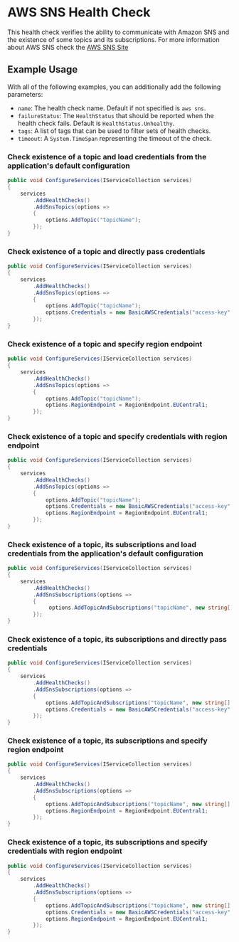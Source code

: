 # AWS SNS Health Check

This health check verifies the ability to communicate with Amazon SNS and the existence of some topics and its subscriptions. For more information about AWS SNS check the [AWS SNS Site](https://aws.amazon.com/sns/)

## Example Usage

With all of the following examples, you can additionally add the following parameters:

- `name`: The health check name. Default if not specified is `aws sns`.
- `failureStatus`: The `HealthStatus` that should be reported when the health check fails. Default is `HealthStatus.Unhealthy`.
- `tags`: A list of tags that can be used to filter sets of health checks.
- `timeout`: A `System.TimeSpan` representing the timeout of the check.

### Check existence of a topic and load credentials from the application's default configuration

```csharp
public void ConfigureServices(IServiceCollection services)
{
    services
        .AddHealthChecks()
        .AddSnsTopics(options =>
        {
            options.AddTopic("topicName");
        });
}
```

### Check existence of a topic and directly pass credentials

```csharp
public void ConfigureServices(IServiceCollection services)
{
    services
        .AddHealthChecks()
        .AddSnsTopics(options =>
        {
            options.AddTopic("topicName");
            options.Credentials = new BasicAWSCredentials("access-key", "secret-key");
        });
}
```

### Check existence of a topic and specify region endpoint

```csharp
public void ConfigureServices(IServiceCollection services)
{
    services
        .AddHealthChecks()
        .AddSnsTopics(options =>
        {
            options.AddTopic("topicName");
            options.RegionEndpoint = RegionEndpoint.EUCentral1;
        });
}
```

### Check existence of a topic and specify credentials with region endpoint

```csharp
public void ConfigureServices(IServiceCollection services)
{
    services
        .AddHealthChecks()
        .AddSnsTopics(options =>
        {
            options.AddTopic("topicName");
            options.Credentials = new BasicAWSCredentials("access-key", "secret-key");
            options.RegionEndpoint = RegionEndpoint.EUCentral1;
        });
}
```

### Check existence of a topic, its subscriptions and load credentials from the application's default configuration

```csharp
public void ConfigureServices(IServiceCollection services)
{
    services
        .AddHealthChecks()
        .AddSnsSubscriptions(options =>
        {
             options.AddTopicAndSubscriptions("topicName", new string[] { "subscription1-arn", "subscription2-arn" });
        });
}
```

### Check existence of a topic, its subscriptions and directly pass credentials

```csharp
public void ConfigureServices(IServiceCollection services)
{
    services
        .AddHealthChecks()
        .AddSnsSubscriptions(options =>
        {
            options.AddTopicAndSubscriptions("topicName", new string[] { "subscription1-arn", "subscription2-arn" });
            options.Credentials = new BasicAWSCredentials("access-key", "secret-key");
        });
}
```

### Check existence of a topic, its subscriptions and specify region endpoint

```csharp
public void ConfigureServices(IServiceCollection services)
{
    services
        .AddHealthChecks()
        .AddSnsSubscriptions(options =>
        {
            options.AddTopicAndSubscriptions("topicName", new string[] { "subscription1-arn", "subscription2-arn" });
            options.RegionEndpoint = RegionEndpoint.EUCentral1;
        });
}
```

### Check existence of a topic, its subscriptions and specify credentials with region endpoint

```csharp
public void ConfigureServices(IServiceCollection services)
{
    services
        .AddHealthChecks()
        .AddSnsSubscriptions(options =>
        {
            options.AddTopicAndSubscriptions("topicName", new string[] { "subscription1-arn", "subscription2-arn" });
            options.Credentials = new BasicAWSCredentials("access-key", "secret-key");
            options.RegionEndpoint = RegionEndpoint.EUCentral1;
        });
}
```

